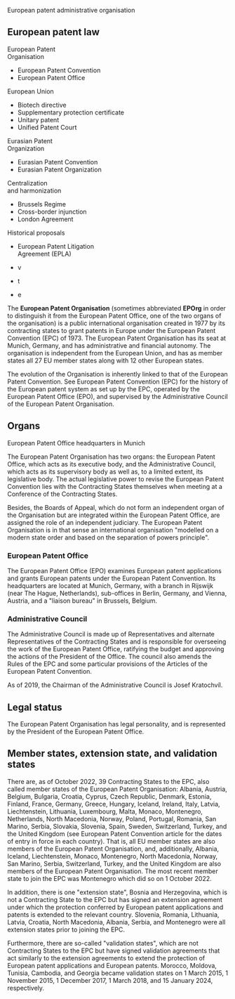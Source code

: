 European patent administrative organisation

European patent law  
---  
European Patent  
Organisation  
  
  * European Patent Convention
  * European Patent Office

  
European Union  
  
  * Biotech directive
  * Supplementary protection certificate
  * Unitary patent
  * Unified Patent Court

  
Eurasian Patent  
Organization  
  
  * Eurasian Patent Convention
  * Eurasian Patent Organization

  
Centralization  
and harmonization  
  
  * Brussels Regime
  * Cross-border injunction
  * London Agreement

  
Historical proposals  
  
  * European Patent Litigation  
Agreement (EPLA)

  
  
  * v
  * t
  * e

  
  
The **European Patent Organisation** (sometimes abbreviated **EPOrg** in order
to distinguish it from the European Patent Office, one of the two organs of
the organisation) is a public international organisation created in 1977 by
its contracting states to grant patents in Europe under the European Patent
Convention (EPC) of 1973. The European Patent Organisation has its seat at
Munich, Germany, and has administrative and financial autonomy. The
organisation is independent from the European Union, and has as member states
all 27 EU member states along with 12 other European states.

The evolution of the Organisation is inherently linked to that of the European
Patent Convention. See European Patent Convention (EPC) for the history of the
European patent system as set up by the EPC, operated by the European Patent
Office (EPO), and supervised by the Administrative Council of the European
Patent Organisation.

## Organs

European Patent Office headquarters in Munich

The European Patent Organisation has two organs: the European Patent Office,
which acts as its executive body, and the Administrative Council, which acts
as its supervisory body as well as, to a limited extent, its legislative body.
The actual legislative power to revise the European Patent Convention lies
with the Contracting States themselves when meeting at a Conference of the
Contracting States.

Besides, the Boards of Appeal, which do not form an independent organ of the
Organisation but are integrated within the European Patent Office, are
assigned the role of an independent judiciary. The European Patent
Organisation is in that sense an international organisation "modelled on a
modern state order and based on the separation of powers principle".

### European Patent Office

The European Patent Office (EPO) examines European patent applications and
grants European patents under the European Patent Convention. Its headquarters
are located at Munich, Germany, with a branch in Rijswijk (near The Hague,
Netherlands), sub-offices in Berlin, Germany, and Vienna, Austria, and a
"liaison bureau" in Brussels, Belgium.

### Administrative Council

The Administrative Council is made up of Representatives and alternate
Representatives of the Contracting States and is responsible for overseeing
the work of the European Patent Office, ratifying the budget and approving the
actions of the President of the Office. The council also amends the Rules of
the EPC and some particular provisions of the Articles of the European Patent
Convention.

As of 2019, the Chairman of the Administrative Council is Josef Kratochvíl.

## Legal status

The European Patent Organisation has legal personality, and is represented by
the President of the European Patent Office.

## Member states, extension state, and validation states

There are, as of October 2022, 39 Contracting States to the EPC, also called
member states of the European Patent Organisation: Albania, Austria, Belgium,
Bulgaria, Croatia, Cyprus, Czech Republic, Denmark, Estonia, Finland, France,
Germany, Greece, Hungary, Iceland, Ireland, Italy, Latvia, Liechtenstein,
Lithuania, Luxembourg, Malta, Monaco, Montenegro, Netherlands, North
Macedonia, Norway, Poland, Portugal, Romania, San Marino, Serbia, Slovakia,
Slovenia, Spain, Sweden, Switzerland, Turkey, and the United Kingdom (see
European Patent Convention article for the dates of entry in force in each
country). That is, all EU member states are also members of the European
Patent Organisation, and, additionally, Albania, Iceland, Liechtenstein,
Monaco, Montenegro, North Macedonia, Norway, San Marino, Serbia, Switzerland,
Turkey, and the United Kingdom are also members of the European Patent
Organisation. The most recent member state to join the EPC was Montenegro
which did so on 1 October 2022.

In addition, there is one "extension state", Bosnia and Herzegovina, which is
not a Contracting State to the EPC but has signed an extension agreement under
which the protection conferred by European patent applications and patents is
extended to the relevant country. Slovenia, Romania, Lithuania, Latvia,
Croatia, North Macedonia, Albania, Serbia, and Montenegro were all extension
states prior to joining the EPC.

Furthermore, there are so-called "validation states", which are not
Contracting States to the EPC but have signed validation agreements that act
similarly to the extension agreements to extend the protection of European
patent applications and European patents. Morocco, Moldova, Tunisia, Cambodia,
and Georgia became validation states on 1 March 2015, 1 November 2015, 1
December 2017, 1 March 2018, and 15 January 2024, respectively.